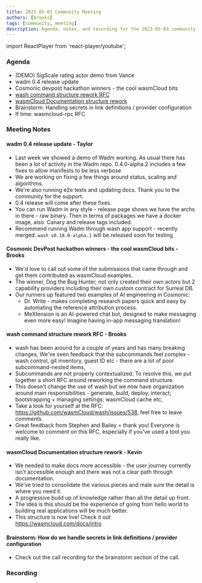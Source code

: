 ```yaml
---
title: 2023-05-03 Community Meeting
authors: [brooks]
tags: [community, meeting]
description: Agenda, notes, and recording for the 2023-05-03 community meeting
---
```


import ReactPlayer from 'react-player/youtube';

### Agenda

- (DEMO) SigScale rating actor demo from Vance
- wadm 0.4 release update
- Cosmonic devpost hackathon winners - the cool wasmCloud bits
- [wash command structure rework RFC](https://github.com/wasmCloud/wash/issues/538)
- [wasmCloud Documentation structure rework](https://github.com/wasmCloud/wasmcloud.com-dev/pull/75)
- Brainstorm: Handling secrets in link definitions / provider configuration
- If time: wasmcloud-rpc RFC

<!--truncate-->

### Meeting Notes

#### wadm 0.4 release update - Taylor

- Last week we showed a demo of Wadm working. As usual there has been a lot of activity in the Wadm repo. 0.4.0-alpha.2 includes a few fixes to allow manifests to be less verbose
- We are working on fixing a few things around status, scaling and algorithms.
- We're also running e2e tests and updating docs. Thank you to the community for the support.
- 0.4 release will come after these fixes.
- You can run Wadm in any style - release page shows we have the archs in there - raw binary. Then in terms of packages we have a docker image, also. Canary and release tags included.
- Recommend running Wadm through wash app support - recently merged. `wash v0.18.0-alpha.1` will be released soon for testing

#### Cosmonic DevPost hackathon winners - the cool wasmCloud bits - Brooks

- We'd love to call out some of the submissions that came through and get them contributed as wasmCloud examples.
- The winner, Dog the Bug Hunter, not only created their own actors but 2 capability providers including their own custom contract for Surreal DB.
- Our runners up featured two examples of AI engineering in Cosmonic:
  - Dr. Write - makes completing research papers quick and easy by automating the reference attribution process.
  - MeXtension is an AI-powered chat bot, designed to make messaging even more easy! Imagine having in-app messaging translation!

#### wash command structure rework RFC - Brooks

- wash has been around for a couple of years and has many breaking changes, We've seen feedback that the subcommands feel complex - wash control, git inventory, guest ID etc - there are a lot of poor subcommand-nested items,
- Subcommands are not properly contextualized. To resolve this, we put together a short RFC around reworking the command structure.
- This doesn't change the use of wash but we now have organization around main responsibilities - generate, build, deploy, interact; bootstrapping + managing settings; wasmCloud cache etc,
- Take a look for yourself at the RFC: https://github.com/wasmCloud/wash/issues/538, feel free to leave comments.
- Great feedback from Stephen and Bailey = thank you! Everyone is welcome to comment on this RFC, especially if you've used a tool you really like.

#### wasmCloud Documentation structure rework - Kevin

- We needed to make docs more accessible - the user journey currently isn't accessible enough and there was not a clear path through documentation.
- We've tried to consolidate the various pieces and male sure the detail is where you need it.
- A progressive build up of knowledge rather than all the detail up front.
- The idea is this should be the experience of going from hello world to building real applications will be much better.
- This structure is now live! Check it out https://wasmcloud.com/docs/intro

#### Brainstorm: How do we handle secrets in link definitions / provider configuration

- Check out the call recording for the brainstorm section of the call.

### Recording

<ReactPlayer url='https://youtu.be/EG_a6OTp5E0' controls />
